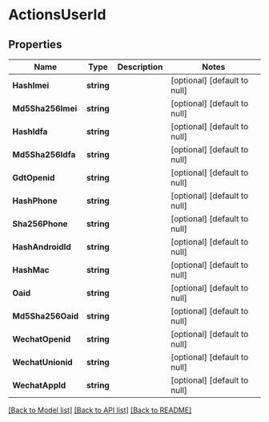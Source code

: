 # ActionsUserId

## Properties
Name | Type | Description | Notes
------------ | ------------- | ------------- | -------------
**HashImei** | **string** |  | [optional] [default to null]
**Md5Sha256Imei** | **string** |  | [optional] [default to null]
**HashIdfa** | **string** |  | [optional] [default to null]
**Md5Sha256Idfa** | **string** |  | [optional] [default to null]
**GdtOpenid** | **string** |  | [optional] [default to null]
**HashPhone** | **string** |  | [optional] [default to null]
**Sha256Phone** | **string** |  | [optional] [default to null]
**HashAndroidId** | **string** |  | [optional] [default to null]
**HashMac** | **string** |  | [optional] [default to null]
**Oaid** | **string** |  | [optional] [default to null]
**Md5Sha256Oaid** | **string** |  | [optional] [default to null]
**WechatOpenid** | **string** |  | [optional] [default to null]
**WechatUnionid** | **string** |  | [optional] [default to null]
**WechatAppId** | **string** |  | [optional] [default to null]

[[Back to Model list]](../README.md#documentation-for-models) [[Back to API list]](../README.md#documentation-for-api-endpoints) [[Back to README]](../README.md)


